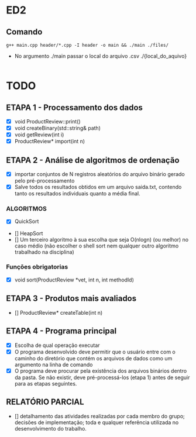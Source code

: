 # ED2
## Comando
`g++ main.cpp header/*.cpp -I header -o main && ./main ./files/`<br>
- No argumento ./main passar o local do arquivo .csv ./{local_do_aquivo}<br><br>
# TODO
## ETAPA 1 - Processamento dos dados
- [x] void ProductReview::print()
- [x] void createBinary(std::string& path)
- [x] void getReview(int i)
- [x] ProductReview* import(int n)
## ETAPA 2 - Análise de algoritmos de ordenação
- [x] importar conjuntos de N registros aleatórios do arquivo binário gerado pelo pré-processamento
- [x] Salve todos os resultados obtidos em um arquivo saida.txt, contendo tanto os resultados individuais quanto a média final.
### ALGORITMOS
- [x] QuickSort
- [] HeapSort
- [] Um terceiro algoritmo à sua escolha que seja O(nlogn) (ou melhor) no caso médio (não escolher o shell sort nem qualquer outro algoritmo trabalhado na disciplina)
### Funções obrigatorias
- [x] void sort(ProductReview *vet, int n, int methodId)
## ETAPA 3 - Produtos mais avaliados
- [] ProductReview* createTable(int n)
## ETAPA 4 - Programa principal
- [x] Escolha de qual operação executar
- [x] O programa desenvolvido deve permitir que o usuário entre com o caminho do diretório que contém os arquivos de dados como um argumento na linha de comando
- [x] O programa deve procurar pela existência dos  arquivos binários dentro da pasta. Se não existir, deve pré-processá-los (etapa 1) antes de seguir para as etapas seguintes.
## RELATÓRIO PARCIAL
- [] detalhamento das atividades realizadas por cada membro do grupo; decisões de implementação; toda e qualquer referência utilizada no desenvolvimento do trabalho.
